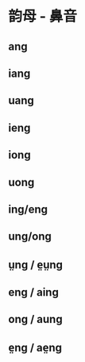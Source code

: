 # 韵母 - 鼻音

## ang

## iang

## uang
## ieng

## iong
## uong
## ing/eng
## ung/ong
## ṳng / e̤ṳng
## eng / aing
## ong / aung 
## e̤ng / ae̤ng
